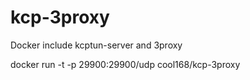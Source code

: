 # kcp-3proxy
Docker include kcptun-server and 3proxy


docker run -t -p 29900:29900/udp cool168/kcp-3proxy
